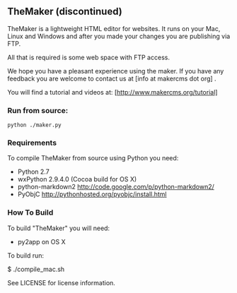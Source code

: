 ## TheMaker (discontinued)

TheMaker is a lightweight HTML editor for websites. 
It runs on your Mac, Linux and Windows and after you made your changes you 
are publishing via FTP. 

All that is required is some web space with FTP access.
	
We hope you have a pleasant experience using the maker. If you have any feedback
you are welcome to contact us at [info at makercms dot org] .
   
You will find a tutorial and videos at: [http://www.makercms.org/tutorial]

### Run from source:

`python ./maker.py`

### Requirements

To compile TheMaker from source using Python you need:

+ Python 2.7 
+ wxPython 2.9.4.0 (Cocoa build for OS X) 
+ python-markdown2 http://code.google.com/p/python-markdown2/  
+ PyObjC http://pythonhosted.org/pyobjc/install.html

### How To Build

To build "TheMaker" you will need:

- py2app on OS X

To build run: 

$ ./compile_mac.sh

See LICENSE for license information.
